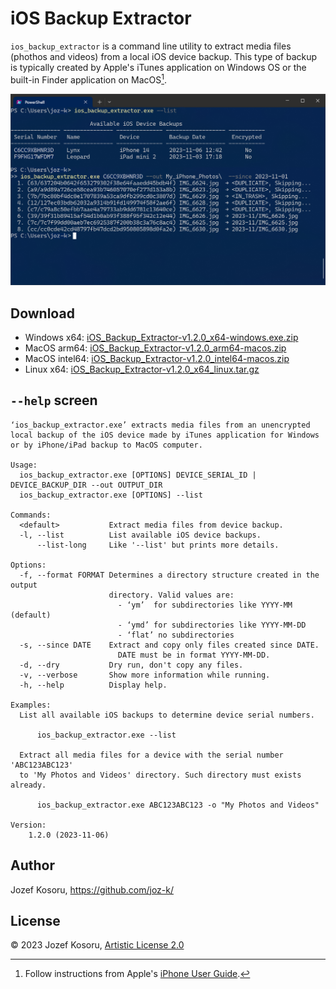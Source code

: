 iOS Backup Extractor
====================

`ios_backup_extractor` is a command line utility to extract media files (phothos and videos)
from a local iOS device backup. This type of backup is typically created by Apple's iTunes
application on Windows OS or the built-in Finder application on MacOS[^1].

[^1]: Follow instructions from Apple's [iPhone User Guide](https://support.apple.com/guide/iphone/back-up-iphone-iph3ecf67d29/ios).

![screenshot1](doc/res/win_screenshot1.png "Windows screenhost")

Download
---------

* Windows x64: [iOS_Backup_Extractor-v1.2.0_x64-windows.exe.zip](https://github.com/joz-k/ios_backup_extractor/releases/download/v1.2.0/iOS_Backup_Extractor-v1.2.0_x64-windows.exe.zip)
* MacOS arm64: [iOS_Backup_Extractor-v1.2.0_arm64-macos.zip](https://github.com/joz-k/ios_backup_extractor/releases/download/v1.2.0/iOS_Backup_Extractor-v1.2.0_arm64-macos.zip)
* MacOS intel64: [iOS_Backup_Extractor-v1.2.0_intel64-macos.zip](https://github.com/joz-k/ios_backup_extractor/releases/download/v1.2.0/iOS_Backup_Extractor-v1.2.0_intel64-macos.zip)
* Linux x64: [iOS_Backup_Extractor-v1.2.0_x64_linux.tar.gz](https://github.com/joz-k/ios_backup_extractor/releases/download/v1.2.0/iOS_Backup_Extractor-v1.2.0_x64_linux.tar.gz)

`--help` screen
---------------
```
‘ios_backup_extractor.exe’ extracts media files from an unencrypted
local backup of the iOS device made by iTunes application for Windows
or by iPhone/iPad backup to MacOS computer.

Usage:
  ios_backup_extractor.exe [OPTIONS] DEVICE_SERIAL_ID | DEVICE_BACKUP_DIR --out OUTPUT_DIR
  ios_backup_extractor.exe [OPTIONS] --list

Commands:
  <default>           Extract media files from device backup.
  -l, --list          List available iOS device backups.
      --list-long     Like '--list' but prints more details.

Options:
  -f, --format FORMAT Determines a directory structure created in the output
                      directory. Valid values are:
                        - ‘ym’  for subdirectories like YYYY-MM (default)
                        - ‘ymd’ for subdirectories like YYYY-MM-DD
                        - ‘flat’ no subdirectories
  -s, --since DATE    Extract and copy only files created since DATE.
                        DATE must be in format YYYY-MM-DD.
  -d, --dry           Dry run, don't copy any files.
  -v, --verbose       Show more information while running.
  -h, --help          Display help.

Examples:
  List all available iOS backups to determine device serial numbers.

      ios_backup_extractor.exe --list

  Extract all media files for a device with the serial number 'ABC123ABC123'
  to 'My Photos and Videos' directory. Such directory must exists already.

      ios_backup_extractor.exe ABC123ABC123 -o "My Photos and Videos"

Version:
    1.2.0 (2023-11-06)
```

Author
------

Jozef Kosoru, https://github.com/joz-k/


License
-------

© 2023 Jozef Kosoru, [Artistic License 2.0](http://www.perlfoundation.org/artistic_license_2_0)
